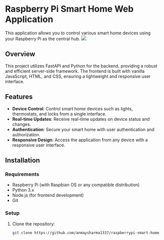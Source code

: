 # Raspberry Pi Smart Home Web Application

This application allows you to control various smart home devices using your Raspberry Pi as the central hub.
<img src="https://github.com/tanmaysharma1337/raspberrypi-smart-home/assets/159008441/7862c29a-ece2-4c26-9d89-6525e8dbc66a">


## Overview

This project utilizes FastAPI and Python for the backend, providing a robust and efficient server-side framework. The frontend is built with vanilla JavaScript, HTML, and CSS, ensuring a lightweight and responsive user interface.

## Features

- **Device Control**: Control smart home devices such as lights, thermostats, and locks from a single interface.
- **Real-time Updates**: Receive real-time updates on device status and changes.
- **Authentication**: Secure your smart home with user authentication and authorization.
- **Responsive Design**: Access the application from any device with a responsive user interface.

## Installation

### Requirements

- Raspberry Pi (with Raspbian OS or any compatible distribution)
- Python 3.x
- Node.js (for frontend development)
- Git

### Setup

1. Clone the repository:

   ```bash
   git clone https://github.com/anmaysharma1337/raspberrypi-smart-home.git
